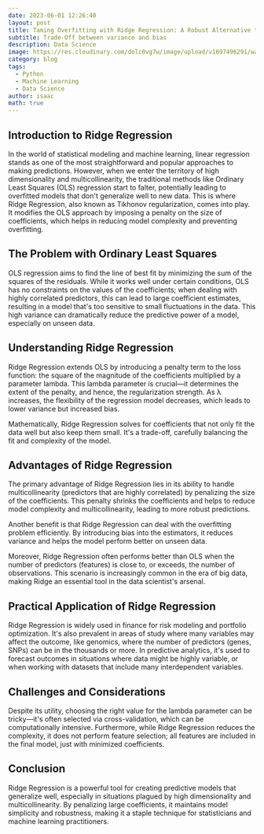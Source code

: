 ```yaml
---
date: 2023-06-01 12:26:40
layout: post
title: Taming Overfitting with Ridge Regression: A Robust Alternative to Ordinary Least Squares
subtitle: Trade-Off between variance and bias
description: Data Science
image: https://res.cloudinary.com/dolc0vg7w/image/upload/v1697496291/waffle/cvw2xf6zmoebdtkgwcb6.png
category: blog
tags:
  - Python
  - Machine Learning
  - Data Science
author: isaac
math: true
---
```


## Introduction to Ridge Regression
In the world of statistical modeling and machine learning, linear regression stands as one of the most straightforward and popular approaches to making predictions. However, when we enter the territory of high dimensionality and multicollinearity, the traditional methods like Ordinary Least Squares (OLS) regression start to falter, potentially leading to overfitted models that don't generalize well to new data. This is where Ridge Regression, also known as Tikhonov regularization, comes into play. It modifies the OLS approach by imposing a penalty on the size of coefficients, which helps in reducing model complexity and preventing overfitting.

## The Problem with Ordinary Least Squares
OLS regression aims to find the line of best fit by minimizing the sum of the squares of the residuals. While it works well under certain conditions, OLS has no constraints on the values of the coefficients; when dealing with highly correlated predictors, this can lead to large coefficient estimates, resulting in a model that's too sensitive to small fluctuations in the data. This high variance can dramatically reduce the predictive power of a model, especially on unseen data.

## Understanding Ridge Regression
Ridge Regression extends OLS by introducing a penalty term to the loss function: the square of the magnitude of the coefficients multiplied by a parameter lambda. This lambda parameter is crucial—it determines the extent of the penalty, and hence, the regularization strength. As λ increases, the flexibility of the regression model decreases, which leads to lower variance but increased bias.

Mathematically, Ridge Regression solves for coefficients that not only fit the data well but also keep them small. It's a trade-off, carefully balancing the fit and complexity of the model.

## Advantages of Ridge Regression
The primary advantage of Ridge Regression lies in its ability to handle multicollinearity (predictors that are highly correlated) by penalizing the size of the coefficients. This penalty shrinks the coefficients and helps to reduce model complexity and multicollinearity, leading to more robust predictions.

Another benefit is that Ridge Regression can deal with the overfitting problem efficiently. By introducing bias into the estimators, it reduces variance and helps the model perform better on unseen data.

Moreover, Ridge Regression often performs better than OLS when the number of predictors (features) is close to, or exceeds, the number of observations. This scenario is increasingly common in the era of big data, making Ridge an essential tool in the data scientist's arsenal.

## Practical Application of Ridge Regression
Ridge Regression is widely used in finance for risk modeling and portfolio optimization. It's also prevalent in areas of study where many variables may affect the outcome, like genomics, where the number of predictors (genes, SNPs) can be in the thousands or more.
In predictive analytics, it's used to forecast outcomes in situations where data might be highly variable, or when working with datasets that include many interdependent variables.

## Challenges and Considerations
Despite its utility, choosing the right value for the lambda parameter can be tricky—it's often selected via cross-validation, which can be computationally intensive. Furthermore, while Ridge Regression reduces the complexity, it does not perform feature selection; all features are included in the final model, just with minimized coefficients.

## Conclusion
Ridge Regression is a powerful tool for creating predictive models that generalize well, especially in situations plagued by high dimensionality and multicollinearity. By penalizing large coefficients, it maintains model simplicity and robustness, making it a staple technique for statisticians and machine learning practitioners.






